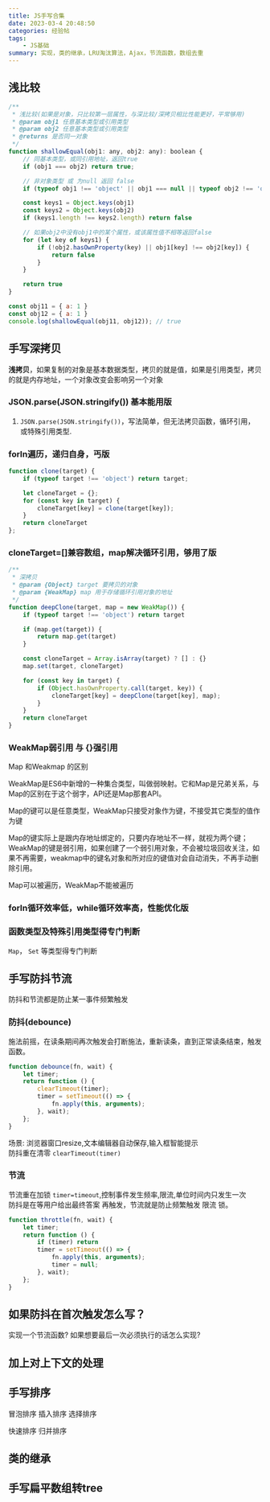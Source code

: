 ```yaml
---
title: JS手写合集
date: 2023-03-4 20:48:50
categories: 经验帖
tags:
    - JS基础
summary: 实现，类的继承，LRU淘汰算法，Ajax，节流函数，数组去重
---
```


## 浅比较

```js
/**
 * 浅比较(如果是对象，只比较第一层属性，与深比较/深拷贝相比性能更好，平常够用)
 * @param obj1 任意基本类型或引用类型
 * @param obj2 任意基本类型或引用类型
 * @returns 是否同一对象
 */
function shallowEqual(obj1: any, obj2: any): boolean {
    // 同基本类型，或同引用地址，返回true
    if (obj1 === obj2) return true;

    // 非对象类型 或 为null 返回 false
    if (typeof obj1 !== 'object' || obj1 === null || typeof obj2 !== 'object' || obj2 == null) return false

    const keys1 = Object.keys(obj1)
    const keys2 = Object.keys(obj2)
    if (keys1.length !== keys2.length) return false

    // 如果obj2中没有obj1中的某个属性，或该属性值不相等返回false
    for (let key of keys1) {
        if (!obj2.hasOwnProperty(key) || obj1[key] !== obj2[key]) {
            return false
        }
    }

    return true
}

const obj11 = { a: 1 }
const obj12 = { a: 1 }
console.log(shallowEqual(obj11, obj12)); // true
```

## 手写深拷贝

__浅拷贝__，如果复制的对象是基本数据类型，拷贝的就是值，如果是引用类型，拷贝的就是内存地址，一个对象改变会影响另一个对象

### JSON.parse(JSON.stringify()) 基本能用版

1. `JSON.parse(JSON.stringify())`，写法简单，但无法拷贝函数，循环引用，或特殊引用类型.

### forIn遍历，递归自身，丐版

```js
function clone(target) {
    if (typeof target !== 'object') return target;

    let cloneTarget = {};
    for (const key in target) {
        cloneTarget[key] = clone(target[key]);
    }
    return cloneTarget
};
```

### cloneTarget=[]兼容数组，map解决循环引用，够用了版

```js
/**
 * 深拷贝
 * @param {Object} target 要拷贝的对象
 * @param {WeakMap} map 用于存储循环引用对象的地址
 */
function deepClone(target, map = new WeakMap()) {
    if (typeof target !== 'object') return target

    if (map.get(target)) {
        return map.get(target)
    }

    const cloneTarget = Array.isArray(target) ? [] : {}
    map.set(target, cloneTarget)

    for (const key in target) {
        if (Object.hasOwnProperty.call(target, key)) {
            cloneTarget[key] = deepClone(target[key], map);
        }
    }
    return cloneTarget
}
```

### WeakMap弱引用 与 {}强引用

Map 和Weakmap 的区别

WeakMap是ES6中新增的一种集合类型，叫做弱映射。它和Map是兄弟关系，与Map的区别在于这个弱字，API还是Map那套API。

Map的键可以是任意类型，WeakMap只接受对象作为键，不接受其它类型的值作为键

Map的键实际上是跟内存地址绑定的，只要内存地址不一样，就视为两个键；WeakMap的键是弱引用，如果创建了一个弱引用对象，不会被垃圾回收关注，如果不再需要，weakmap中的键名对象和所对应的键值对会自动消失，不再手动删除引用。

Map可以被遍历，WeakMap不能被遍历

### forIn循环效率低，while循环效率高，性能优化版

### 函数类型及特殊引用类型得专门判断

`Map`， `Set` 等类型得专门判断

## 手写防抖节流

防抖和节流都是防止某一事件频繁触发

### 防抖(debounce)

施法前摇，在读条期间再次触发会打断施法，重新读条，直到正常读条结束，触发函数。

```js
function debounce(fn, wait) {
    let timer;
    return function () {
        clearTimeout(timer);
        timer = setTimeout(() => {
            fn.apply(this, arguments);
        }, wait);
    };
}
```

场景: 浏览器窗口resize,文本编辑器自动保存,输入框智能提示  
防抖重在清零 `clearTimeout(timer)`

### 节流

节流重在加锁 `timer=timeout`,控制事件发生频率,限流,单位时间内只发生一次  
防抖是在等用户给出最终答案 再触发，节流就是防止频繁触发 限流 锁。

```js
function throttle(fn, wait) {
    let timer;
    return function () {
        if (timer) return
        timer = setTimeout(() => {
            fn.apply(this, arguments);
            timer = null;
        }, wait);
    };
}
```

## 如果防抖在首次触发怎么写？

实现一个节流函数? 如果想要最后一次必须执行的话怎么实现?

## 加上对上下文的处理

## 手写排序

冒泡排序 插入排序 选择排序

快速排序 归并排序

## 类的继承

## 手写扁平数组转tree

